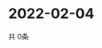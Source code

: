 # 2022-02-04
  共 0条

  <!-- BEGIN -->
  <!-- 最后更新时间Fri Feb 04 2022 18:02:57 GMT+0000 (Coordinated Universal Time) -->
  
  <!-- END -->
  
  